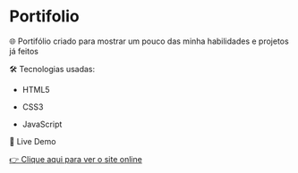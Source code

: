 # Portifolio
🌐 Portifólio criado para mostrar um pouco das minha habilidades e projetos já feitos

🛠️ Tecnologias usadas:

- HTML5

- CSS3

- JavaScript

🔗 Live Demo

<a href="https://mayconnsilva.github.io/Portifolio" target="_blank">👉 Clique aqui para ver o site online</a>
